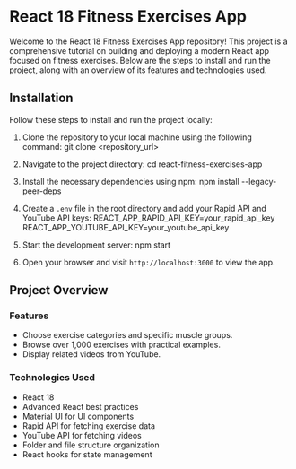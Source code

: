 # React 18 Fitness Exercises App

Welcome to the React 18 Fitness Exercises App repository! This project is a comprehensive tutorial on building and deploying a modern React app focused on fitness exercises. Below are the steps to install and run the project, along with an overview of its features and technologies used.

## Installation

Follow these steps to install and run the project locally:

1. Clone the repository to your local machine using the following command:
git clone <repository_url>

2. Navigate to the project directory:
cd react-fitness-exercises-app

3. Install the necessary dependencies using npm:
npm install --legacy-peer-deps

4. Create a `.env` file in the root directory and add your Rapid API and YouTube API keys:
REACT_APP_RAPID_API_KEY=your_rapid_api_key
REACT_APP_YOUTUBE_API_KEY=your_youtube_api_key


5. Start the development server:
npm start


6. Open your browser and visit `http://localhost:3000` to view the app.

## Project Overview

### Features

- Choose exercise categories and specific muscle groups.
- Browse over 1,000 exercises with practical examples.
- Display related videos from YouTube.

### Technologies Used

- React 18
- Advanced React best practices
- Material UI for UI components
- Rapid API for fetching exercise data
- YouTube API for fetching videos
- Folder and file structure organization
- React hooks for state management




